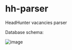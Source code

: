 # hh-parser
HeadHunter vacancies parser

Database schema:

![image](https://user-images.githubusercontent.com/47636259/136711758-df6ee94f-0a18-4c11-be4a-01550f2236b6.png)
